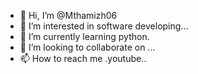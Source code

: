 - 👋 Hi, I’m @Mthamizh06
- 👀 I’m interested in software developing...
- 🌱 I’m currently learning python.
- 💞️ I’m looking to collaborate on ...
- 📫 How to reach me .youtube..

<!---
Mthamizh06/Mthamizh06 is a ✨ special ✨ repository because its `README.md` (this file) appears on your GitHub profile.
You can click the Preview link to take a look at your changes.
--->
